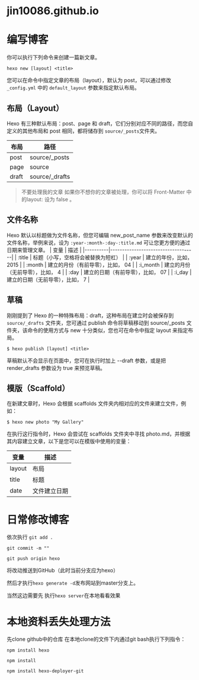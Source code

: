 # jin10086.github.io

# 编写博客

你可以执行下列命令来创建一篇新文章。

`hexo new [layout] <title>`

您可以在命令中指定文章的布局（layout），默认为 post，可以通过修改 `_config.yml` 中的 `default_layout` 参数来指定默认布局。

## 布局（Layout）
Hexo 有三种默认布局：post、page 和 draft，它们分别对应不同的路径，而您自定义的其他布局和 post 相同，都将储存到 `source/_posts`文件夹。

| 布局  | 路径           |
|-------|----------------|
| post  | source/_posts  |
| page  | source         |
| draft | source/_drafts |

> 不要处理我的文章
如果你不想你的文章被处理，你可以将 Front-Matter 中的layout: 设为 false 。

## 文件名称
Hexo 默认以标题做为文件名称，但您可编辑 new_post_name 参数来改变默认的文件名称，举例来说，设为 `:year-:month-:day-:title.md` 可让您更方便的通过日期来管理文章。
| 变量     | 描述                               |
|----------|------------------------------------|
| :title   | 标题（小写，空格将会被替换为短杠） |
| :year    | 建立的年份，比如， 2015            |
| :month   | 建立的月份（有前导零），比如， 04  |
| :i_month | 建立的月份（无前导零），比如， 4   |
| :day     | 建立的日期（有前导零），比如， 07  |
| :i_day   | 建立的日期（无前导零），比如， 7   |

## 草稿
刚刚提到了 Hexo 的一种特殊布局：draft，这种布局在建立时会被保存到 `source/_drafts` 文件夹，您可通过 publish 命令将草稿移动到 source/_posts 文件夹，该命令的使用方式与 new 十分类似，您也可在命令中指定 layout 来指定布局。

`$ hexo publish [layout] <title>`

草稿默认不会显示在页面中，您可在执行时加上 --draft 参数，或是把 render_drafts 参数设为 true 来预览草稿。

## 模版（Scaffold）
在新建文章时，Hexo 会根据 scaffolds 文件夹内相对应的文件来建立文件，例如：

`$ hexo new photo "My Gallery"`

在执行这行指令时，Hexo 会尝试在 scaffolds 文件夹中寻找 photo.md，并根据其内容建立文章，以下是您可以在模版中使用的变量：


| 变量   | 描述         |
|--------|--------------|
| layout | 布局         |
| title  | 标题         |
| date   | 文件建立日期 |

# 日常修改博客
依次执行 
`git add .` 

`git commit -m "" `

`git push origin hexo`

将改动推送到GitHub（此时当前分支应为hexo）

然后才执行`hexo generate -d`发布网站到master分支上。

当然这边需要先 执行`hexo server`在本地看看效果

# 本地资料丢失处理方法

先clone github中的仓库
在本地clone的文件下内通过git bash执行下列指令：

`npm install hexo`

`npm install`

`npm install hexo-deployer-git`
